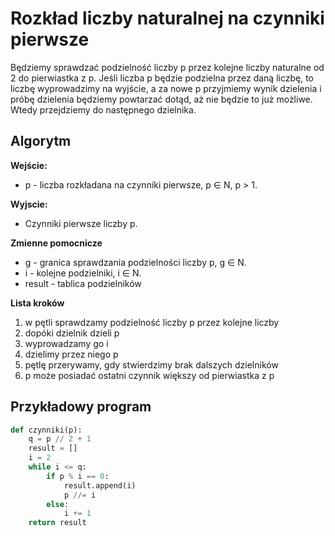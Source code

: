 # Rozkład liczby naturalnej na czynniki pierwsze
Będziemy sprawdzać podzielność liczby p przez kolejne liczby naturalne od 2 do pierwiastka z p. Jeśli liczba p będzie podzielna przez daną liczbę, to liczbę wyprowadzimy na wyjście, a za nowe p przyjmiemy wynik dzielenia i próbę dzielenia będziemy powtarzać dotąd, aż nie będzie to już możliwe. Wtedy przejdziemy do następnego dzielnika.

## Algorytm
**Wejście:**
* p - liczba rozkładana na czynniki pierwsze, p  ∈ N, p > 1.

**Wyjscie:**
* Czynniki pierwsze liczby p.

**Zmienne pomocnicze**
* g - granica sprawdzania podzielności liczby p, g ∈ N.
* i - kolejne podzielniki, i ∈ N.
* result - tablica podzielników

**Lista kroków**
1. w pętli sprawdzamy podzielność liczby p przez kolejne liczby
1. dopóki dzielnik dzieli p
1. wyprowadzamy go i
1. dzielimy przez niego p
1. pętlę przerywamy, gdy stwierdzimy brak dalszych dzielników
1. p może posiadać ostatni czynnik większy od pierwiastka z p

## Przykładowy program

```python
def czynniki(p):
    q = p // 2 + 1
    result = []
    i = 2
    while i <= q:
        if p % i == 0:
            result.append(i)
            p //= i
        else:
            i += 1
    return result
```
